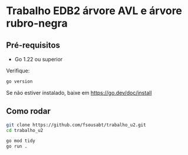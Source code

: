# Trabalho EDB2 árvore AVL e árvore rubro-negra

## Pré-requisitos

- Go 1.22 ou superior

Verifique:
```bash
go version
```

Se não estiver instalado, baixe em https://go.dev/doc/install

## Como rodar 

```bash
git clone https://github.com/fsousabt/trabalho_u2.git
cd trabalho_u2

go mod tidy
go run .
```
